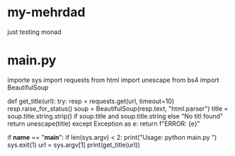 # my-mehrdad
just testing monad
# main.py
importe sys
import requests
from html import unescape
from bs4 import BeautifulSoup

def get_title(url):
    try:
        resp = requests.get(url, timeout=10)
        resp.raise_for_status()
        soup = BeautifulSoup(resp.text, "html.parser")
        title = soup.title.string.strip() if soup.title and soup.title.string else "No titl found"
        return unescape(title)
    except Exception as e:
        return f"ERROR: {e}"

if __name__ == "__main__":
    if len(sys.argv) < 2:
        print("Usage: python main.py <url>")
        sys.exit(1)
    url = sys.argv[1]
    print(get_title(url))
